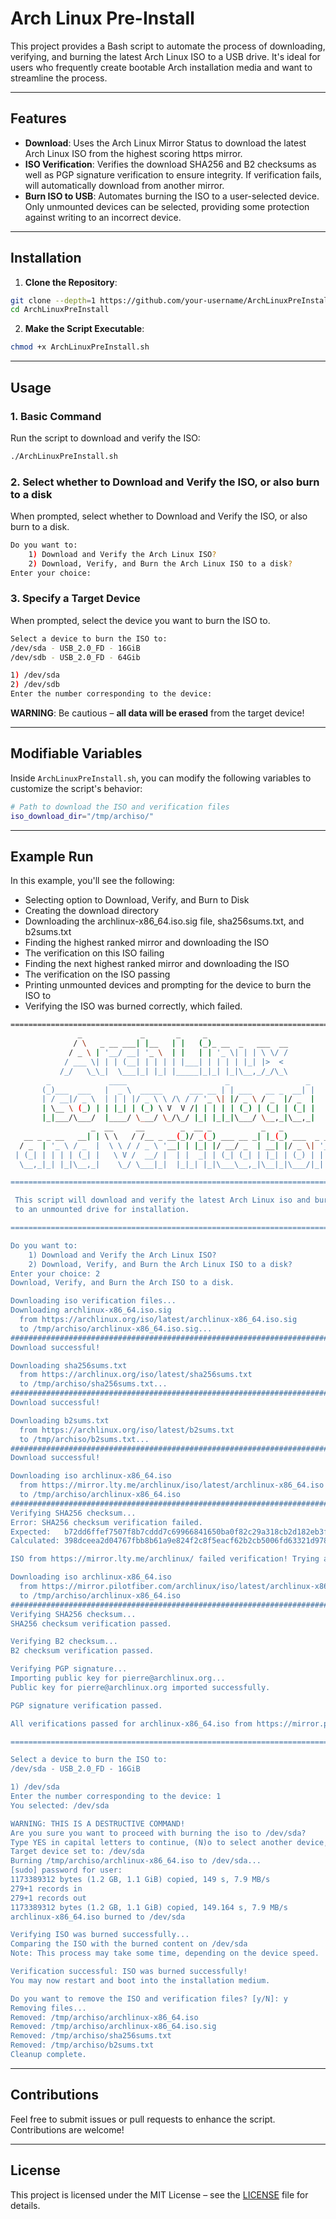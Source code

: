 # Arch Linux Pre-Install

This project provides a Bash script to automate the process of downloading, verifying, and burning the latest Arch Linux ISO to a USB drive. It's ideal for users who frequently create bootable Arch installation media and want to streamline the process.

---

## Features
- **Download**: Uses the Arch Linux Mirror Status to download the latest Arch Linux ISO from the highest scoring https mirror. 
- **ISO Verification**: Verifies the download SHA256 and B2 checksums as well as PGP signature verification to ensure integrity.  If verification fails, will automatically download from another mirror.
- **Burn ISO to USB**: Automates burning the ISO to a user-selected device.  Only unmounted devices can be selected, providing some protection against writing to an incorrect device. 
---

## Installation

1. **Clone the Repository**:
```bash
git clone --depth=1 https://github.com/your-username/ArchLinuxPreInstall.git
cd ArchLinuxPreInstall
```

2. **Make the Script Executable**:
```bash
chmod +x ArchLinuxPreInstall.sh
```
---

## Usage

### 1. Basic Command
   Run the script to download and verify the ISO:
```bash
./ArchLinuxPreInstall.sh
```

### 2. Select whether to Download and Verify the ISO, or also burn to a disk
   When prompted, select whether to Download and Verify the ISO, or also burn to a disk.
```bash
Do you want to:
    1) Download and Verify the Arch Linux ISO?
    2) Download, Verify, and Burn the Arch Linux ISO to a disk?
Enter your choice:
```

### 3. Specify a Target Device
   When prompted, select the device you want to burn the ISO to.
```bash
Select a device to burn the ISO to:
/dev/sda - USB_2.0_FD - 16GiB
/dev/sdb - USB_2.0_FD - 64Gib

1) /dev/sda
2) /dev/sdb
Enter the number corresponding to the device: 
```

**WARNING**: Be cautious – **all data will be erased** from the target device!

---

## Modifiable Variables

Inside `ArchLinuxPreInstall.sh`, you can modify the following variables to customize the script's behavior:

```bash
# Path to download the ISO and verification files
iso_download_dir="/tmp/archiso/"
```
---

## Example Run
In this example, you'll see the following:
* Selecting option to Download, Verify, and Burn to Disk
* Creating the download directory
* Downloading the archlinux-x86_64.iso.sig file, sha256sums.txt, and b2sums.txt
* Finding the highest ranked mirror and downloading the ISO
* The verification on this ISO failing
* Finding the next highest ranked mirror and downloading the ISO
* The verification on the ISO passing
* Printing unmounted devices and prompting for the device to burn the ISO to
* Verifying the ISO was burned correctly, which failed.

```bash
============================================================================
               _             _       _     _
              / \   _ __ ___| |__   | |   (_)_ __  _   ___  __
             / _ \ | '__/ __| '_ \  | |   | | '_ \| | | \ \/ /
            / ___ \| | | (__| | | | | |___| | | | | |_| |>  <
           /_/   \_\_|  \___|_| |_| |_____|_|_| |_|\__,_/_/\_\
        _             ____                      _                 _
       (_)___  ___   |  _ \  _____      ___ __ | | ___   __ _  __| |
       | / __|/ _ \  | | | |/ _ \ \ /\ / / '_ \| |/ _ \ / _  |/ _  |
       | \__ \ (_) | | |_| | (_) \ V  V /| | | | | (_) | (_| | (_| |
       |_|___/\___/  |____/ \___/ \_/\_/ |_| |_|_|\___/ \__,_|\__,_|
                  _  __     __        _  __ _           _   _
   __ _ _ __   __| | \ \   / /__ _ __(_)/ _(_) ___ __ _| |_(_) ___  _ __
  / _  | '_ \ / _  |  \ \ / / _ \ '__| | |_| |/ __/ _  | __| |/ _ \| '_ \
 | (_| | | | | (_| |   \ V /  __/ |  | |  _| | (_| (_| | |_| | (_) | | | |
  \__,_|_| |_|\__,_|    \_/ \___|_|  |_|_| |_|\___\__,_|\__|_|\___/|_| |_|

============================================================================

 This script will download and verify the latest Arch Linux iso and burn it
 to an unmounted drive for installation.

============================================================================

Do you want to:
    1) Download and Verify the Arch Linux ISO?
    2) Download, Verify, and Burn the Arch Linux ISO to a disk?
Enter your choice: 2
Download, Verify, and Burn the Arch ISO to a disk.

Downloading iso verification files...
Downloading archlinux-x86_64.iso.sig
  from https://archlinux.org/iso/latest/archlinux-x86_64.iso.sig
  to /tmp/archiso/archlinux-x86_64.iso.sig...
################################################################################################## 100.0%
Download successful!

Downloading sha256sums.txt
  from https://archlinux.org/iso/latest/sha256sums.txt
  to /tmp/archiso/sha256sums.txt...
################################################################################################## 100.0%
Download successful!

Downloading b2sums.txt
  from https://archlinux.org/iso/latest/b2sums.txt
  to /tmp/archiso/b2sums.txt...
################################################################################################## 100.0%
Download successful!

Downloading iso archlinux-x86_64.iso
  from https://mirror.lty.me/archlinux/iso/latest/archlinux-x86_64.iso
  to /tmp/archiso/archlinux-x86_64.iso
################################################################################################## 100.0%
Verifying SHA256 checksum...
Error: SHA256 checksum verification failed.
Expected:   b72dd6ffef7507f8b7cddd7c69966841650ba0f82c29a318cb2d182eb3fcb1db
Calculated: 398dceea2d04767fbb8b61a9e824f2c8f5eacf62b2cb5006fd63321d978d48bc

ISO from https://mirror.lty.me/archlinux/ failed verification! Trying another mirror...

Downloading iso archlinux-x86_64.iso
  from https://mirror.pilotfiber.com/archlinux/iso/latest/archlinux-x86_64.iso
  to /tmp/archiso/archlinux-x86_64.iso
################################################################################################## 100.0%
Verifying SHA256 checksum...
SHA256 checksum verification passed.

Verifying B2 checksum...
B2 checksum verification passed.

Verifying PGP signature...
Importing public key for pierre@archlinux.org...
Public key for pierre@archlinux.org imported successfully.

PGP signature verification passed.

All verifications passed for archlinux-x86_64.iso from https://mirror.pilotfiber.com/archlinux/.

============================================================================

Select a device to burn the ISO to:
/dev/sda - USB_2.0_FD - 16GiB

1) /dev/sda
Enter the number corresponding to the device: 1
You selected: /dev/sda

WARNING: THIS IS A DESTRUCTIVE COMMAND!
Are you sure you want to proceed with burning the iso to /dev/sda?
Type YES in capital letters to continue, (N)o to select another device, or (Q)uit: YES
Target device set to: /dev/sda
Burning /tmp/archiso/archlinux-x86_64.iso to /dev/sda...
[sudo] password for user:
1173389312 bytes (1.2 GB, 1.1 GiB) copied, 149 s, 7.9 MB/s
279+1 records in
279+1 records out
1173389312 bytes (1.2 GB, 1.1 GiB) copied, 149.164 s, 7.9 MB/s
archlinux-x86_64.iso burned to /dev/sda

Verifying ISO was burned successfully...
Comparing the ISO with the burned content on /dev/sda
Note: This process may take some time, depending on the device speed.

Verification successful: ISO was burned successfully!
You may now restart and boot into the installation medium.

Do you want to remove the ISO and verification files? [y/N]: y
Removing files...
Removed: /tmp/archiso/archlinux-x86_64.iso
Removed: /tmp/archiso/archlinux-x86_64.iso.sig
Removed: /tmp/archiso/sha256sums.txt
Removed: /tmp/archiso/b2sums.txt
Cleanup complete.
```
---

## Contributions

Feel free to submit issues or pull requests to enhance the script. Contributions are welcome!

---
## License

This project is licensed under the MIT License – see the [LICENSE](LICENSE) file for details.



